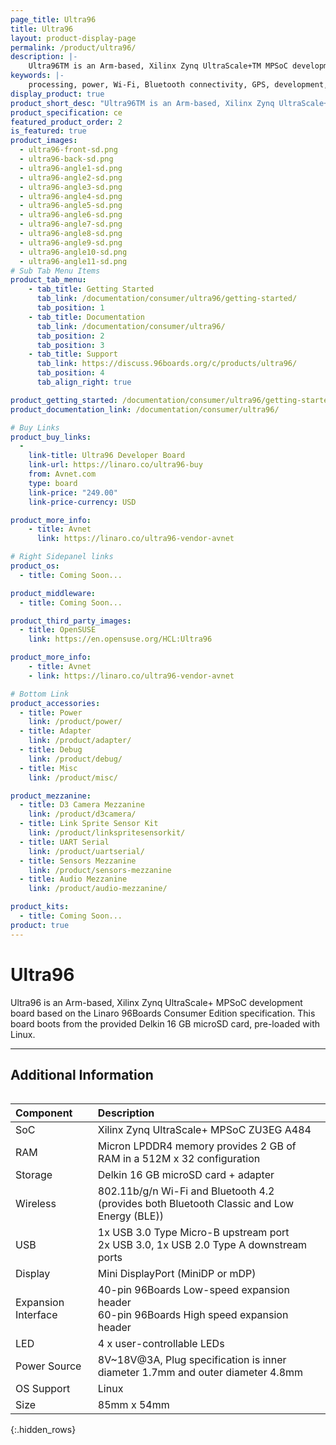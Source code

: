 ```yaml
---
page_title: Ultra96
title: Ultra96
layout: product-display-page
permalink: /product/ultra96/
description: |-
    Ultra96TM is an Arm-based, Xilinx Zynq UltraScale+TM MPSoC development board based on the Linaro 96Boards Consumer Edition specification. This board boots from the provided Delkin 16 GB microSD card, pre-loaded with Linux.
keywords: |-
    processing, power, Wi-Fi, Bluetooth connectivity, GPS, development, board, mid-tier, xilinx, fpga, processor, low cost, Product, Development, Platform
display_product: true
product_short_desc: "Ultra96TM is an Arm-based, Xilinx Zynq UltraScale+TM MPSoC development board"
product_specification: ce
featured_product_order: 2
is_featured: true
product_images:
  - ultra96-front-sd.png
  - ultra96-back-sd.png
  - ultra96-angle1-sd.png
  - ultra96-angle2-sd.png
  - ultra96-angle3-sd.png
  - ultra96-angle4-sd.png
  - ultra96-angle5-sd.png
  - ultra96-angle6-sd.png
  - ultra96-angle7-sd.png
  - ultra96-angle8-sd.png
  - ultra96-angle9-sd.png
  - ultra96-angle10-sd.png
  - ultra96-angle11-sd.png
# Sub Tab Menu Items
product_tab_menu:
    - tab_title: Getting Started
      tab_link: /documentation/consumer/ultra96/getting-started/
      tab_position: 1
    - tab_title: Documentation
      tab_link: /documentation/consumer/ultra96/
      tab_position: 2
      tab_position: 3
    - tab_title: Support
      tab_link: https://discuss.96boards.org/c/products/ultra96/
      tab_position: 4
      tab_align_right: true

product_getting_started: /documentation/consumer/ultra96/getting-started/
product_documentation_link: /documentation/consumer/ultra96/

# Buy Links
product_buy_links:
  -
    link-title: Ultra96 Developer Board
    link-url: https://linaro.co/ultra96-buy
    from: Avnet.com
    type: board
    link-price: "249.00"
    link-price-currency: USD

product_more_info:
    - title: Avnet
      link: https://linaro.co/ultra96-vendor-avnet

# Right Sidepanel links
product_os:
  - title: Coming Soon...

product_middleware:
  - title: Coming Soon...

product_third_party_images:
  - title: OpenSUSE
    link: https://en.opensuse.org/HCL:Ultra96

product_more_info:
    - title: Avnet
    - link: https://linaro.co/ultra96-vendor-avnet

# Bottom Link
product_accessories:
  - title: Power
    link: /product/power/
  - title: Adapter
    link: /product/adapter/
  - title: Debug
    link: /product/debug/
  - title: Misc
    link: /product/misc/

product_mezzanine:
  - title: D3 Camera Mezzanine
    link: /product/d3camera/
  - title: Link Sprite Sensor Kit
    link: /product/linkspritesensorkit/
  - title: UART Serial
    link: /product/uartserial/
  - title: Sensors Mezzanine
    link: /product/sensors-mezzanine
  - title: Audio Mezzanine
    link: /product/audio-mezzanine/

product_kits:
  - title: Coming Soon...
product: true
---
```

# Ultra96

Ultra96 is an Arm-based, Xilinx Zynq UltraScale+ MPSoC development board based on the Linaro 96Boards Consumer Edition specification. This board boots from the provided Delkin 16 GB microSD card, pre-loaded with Linux.

***

## Additional Information
<div style="overflow-x:scroll;" markdown="1">

|   Component          |   Description                                                                                    |
|:---------------------|:-------------------------------------------------------------------------------------------------|
|  SoC                 | Xilinx Zynq UltraScale+ MPSoC ZU3EG A484                                                         |
|  RAM                 | Micron LPDDR4 memory provides 2 GB of RAM in a 512M x 32 configuration                           |
|  Storage             | Delkin 16 GB microSD card + adapter                                                              |
|  Wireless            | 802.11b/g/n Wi-Fi and Bluetooth 4.2 (provides both Bluetooth Classic and Low Energy (BLE))       |
|  USB                 | 1x USB 3.0 Type Micro-B upstream port<br>2x USB 3.0, 1x USB 2.0 Type A downstream ports          |
|  Display             | Mini DisplayPort (MiniDP or mDP)                                                                 |
|  Expansion Interface | 40-pin 96Boards Low-speed expansion header<br>60-pin 96Boards High speed expansion header        |
|  LED                 | 4 x user-controllable LEDs                                                                       |
|  Power Source        | 8V~18V@3A, Plug specification is inner diameter 1.7mm and outer diameter 4.8mm                   |
|  OS Support          | Linux                                                                                        |
|  Size                | 85mm x 54mm                                                                                      |
{:.hidden_rows}

</div>
